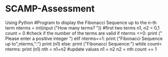 # SCAMP-Assessment
Using Python
#Program to display the Fibonacci Sequence up to the n-th term
nterms = int(input ("How many terms? "))
#first two terms
n1, n2 = 0,1
count = 0
#check if the number of the terms are valid
if nterms <=0:
    print (" Please enter a positive integer ")
elif nterms==1:
     print ("Fibonacci Sequence up to",nterms,":")
     print (n1)
 else:
     print ("Fibonacci Sequence:")
while count< nterms:
     print (n1)
     nth = n1+n2
#update values
     n1 = n2
     n2 = nth
count += 1
 
